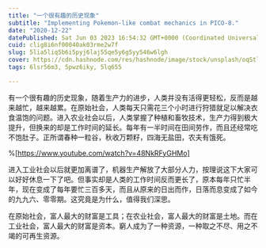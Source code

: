 ```yaml
---
title: "一个很有趣的历史现象"
subtitle: "Implementing Pokemon-like combat mechanics in PICO-8."
date: "2020-12-22"
datePublished: Sat Jun 03 2023 16:54:32 GMT+0000 (Coordinated Universal Time)
cuid: clig8i6nf00040ak03rme2w7f
slug: 5lia5liq5b6i5pyj6laj55qe5y6g5yy546w6lgh
cover: https://cdn.hashnode.com/res/hashnode/image/stock/unsplash/oqStl2L5oxI/upload/c414a884ab0244b074ee62c7bd90b321.jpeg
tags: 6lsr56m3, 5pwz6iky, 5lq655

---
```


有一个很有趣的历史现象，随着生产力的进步，人类并没有活得更轻松，反而是越来越忙，越来越累。在原始社会，人类每天只需花三个小时进行狩猎就足以解决衣食温饱的问题。进入农业社会以后，人类掌握了种植和畜牧技术，生产力得到极大提升，但换来的却是工作时间的延长。每年有一半时间在田间劳作，而且还经常吃不饱肚子。正所谓春种一粒谷，秋收万颗籽，四海无盐田，农夫有饿死。

%[https://www.youtube.com/watch?v=48NkRFyGHMo] 

进入工业社会以后就更加离谱了，机器生产解放了大部分人力，按理说这下大家可以好好休息一下了吧。但事实却是人类的工作时间反而更长了，原本每年只忙半年，现在变成了每年要忙三百多天，而且从原来的日出而作，日落而息变成了如今的九九六、零零期。这究竟是为什么，值得我们深思。

在原始社会，富人最大的财富是工具；在农业社会，富人最大的财富是土地。而在工业社会，富人最大的财富是资本。窮人成为了一种资源，一种取之不尽、用之不竭的可再生资源。
